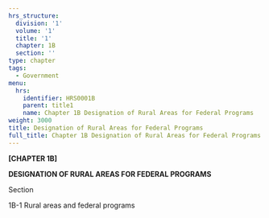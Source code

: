```yaml
---
hrs_structure:
  division: '1'
  volume: '1'
  title: '1'
  chapter: 1B
  section: ''
type: chapter
tags:
  - Government
menu:
  hrs:
    identifier: HRS0001B
    parent: title1
    name: Chapter 1B Designation of Rural Areas for Federal Programs
weight: 3000
title: Designation of Rural Areas for Federal Programs
full_title: Chapter 1B Designation of Rural Areas for Federal Programs
---
```

**[CHAPTER 1B]**

**DESIGNATION OF RURAL AREAS FOR FEDERAL PROGRAMS**

Section

1B-1 Rural areas and federal programs
